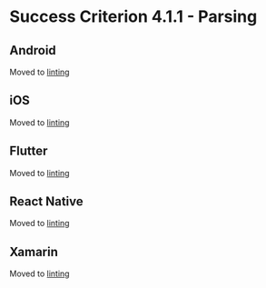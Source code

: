 # Success Criterion 4.1.1 - Parsing

## Android

Moved to [linting](../linting.md)

## iOS

Moved to [linting](../linting.md)

## Flutter

Moved to [linting](../linting.md)

## React Native

Moved to [linting](../linting.md)

## Xamarin

Moved to [linting](../linting.md)
